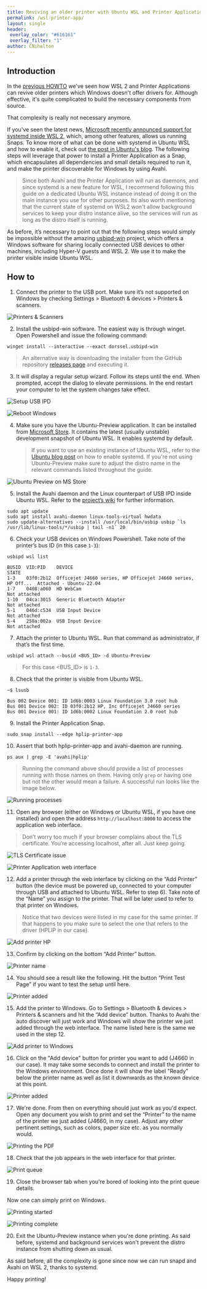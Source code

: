 ```yaml
---
title: Reviving an older printer with Ubuntu WSL and Printer Application Snaps
permalink: /wsl-printer-app/
layout: single
header:
 overlay_color: "#616161"
 overlay_filter: "1"
author: CNihelton
---
```


## Introduction

In the [previous HOWTO](/wsl-printer-app-compile/) we've seen how WSL 2 and Printer Applications can revive older printers which Windows doesn't offer drivers for.
Although effective, it's quite complicated to build the necessary components from source. 

That complexity is really not necessary anymore.

If you've seen the latest news, [Microsoft recently announced support for systemd inside WSL 2](https://devblogs.microsoft.com/commandline/systemd-support-is-now-available-in-wsl/), which, among other features, allows us running Snaps.
To know more of what can be done with systemd in Ubuntu WSL and how to enable it, check out [the post in Ubuntu's blog](https://ubuntu.com/blog/ubuntu-wsl-enable-systemd).
The following steps will leverage that power to install a Printer Application as a Snap, which encapsulates all dependencies and small details required to run
it, and make the printer discoverable for Windows by using Avahi.

> Since both Avahi and the Printer Application will run as daemons, and since systemd is a new feature for WSL, I recommend following this guide on a dedicated Ubuntu WSL instance instead of doing it on the main instance you use for other purposes.
> Its also worth mentioning that the current state of systemd on WSL2 won't allow background services to keep your distro instance alive, so the services will run as long as the distro itself is running.

As before, it’s necessary to point out that the following steps would simply be impossible without the amazing [usbipd-win](https://github.com/dorssel/usbipd-win) project, which offers a Windows software for sharing locally connected USB devices to other machines, including Hyper-V guests and WSL 2. We use it to make the printer visible inside Ubuntu WSL.

## How to

1. Connect the printer to the USB port. Make sure it’s not supported on Windows by checking Settings > Bluetooth & devices > Printers & scanners.

![Printers & Scanners](../assets/images/wsl-printer/01-driver-unavailable.png)

2. Install the usbipd-win software. The easiest way is through winget. Open Powershell and issue the following command:

`winget install --interactive --exact dorssel.usbipd-win`

> An alternative way is downloading the installer from the GitHub repository [releases page](https://github.com/dorssel/usbipd-win/releases) and executing it.

3. It will display a regular setup wizard. Follow its steps until the end. When prompted, accept the dialog to elevate permissions. In the end restart your computer to let the system changes take effect.

![Setup USB IPD](../assets/images/wsl-printer/02-install-usbipd.png)

![Reboot Windows](../assets/images/wsl-printer/03-reboot-win.png)


4. Make sure you have the Ubuntu-Preview application. It can be installed from [Microsoft Store](https://apps.microsoft.com/store/detail/ubuntu-preview/9P7BDVKVNXZ6). It contains the latest (usually unstable) development snapshot
   of Ubuntu WSL. It enables systemd by default.

   > If you want to use an existing instance of Ubuntu WSL, refer to the [Ubuntu blog post](https://ubuntu.com/blog/ubuntu-wsl-enable-systemd) on how to enable systemd.
   > If you're not using Ubuntu-Preview make sure to adjust the distro name in the relevant commands listed throughout the guide.


![Ubuntu Preview on MS Store](../assets/images/wsl-printer/21-ubuntu-preview-wsl.png)


5. Install the Avahi daemon and the Linux counterpart of USB IPD inside Ubuntu WSL. Refer to the [project’s wiki](https://github.com/dorssel/usbipd-win/wiki/WSL-support) for further information.

```
sudo apt update
sudo apt install avahi-daemon linux-tools-virtual hwdata
sudo update-alternatives --install /usr/local/bin/usbip usbip `ls /usr/lib/linux-tools/*/usbip | tail -n1` 20
```

6. Check your USB devices on Windows Powershell. Take note of the printer’s bus ID (in this case `1-3`):

```
usbipd wsl list

BUSID  VID:PID    DEVICE                                                        STATE
1-3    03f0:2b12  Officejet J4660 series, HP Officejet J4660 series, HP Off...  Attached - Ubuntu-22.04
1-7    0408:a060  HD WebCam                                                     Not attached
1-10   04ca:3015  Generic Bluetooth Adapter                                     Not attached
5-1    046d:c534  USB Input Device                                              Not attached
5-4    258a:002a  USB Input Device                                              Not attached

```

7. Attach the printer to Ubuntu WSL. Run that command as administrator, if that’s the first time.

```
usbipd wsl attach --busid <BUS_ID> -d Ubuntu-Preview
```

> For this case <BUS_ID> is `1-3`.


8. Check that the printer is visible from Ubuntu WSL.


```
~$ lsusb

Bus 002 Device 001: ID 1d6b:0003 Linux Foundation 3.0 root hub
Bus 001 Device 002: ID 03f0:2b12 HP, Inc Officejet J4660 series
Bus 001 Device 001: ID 1d6b:0002 Linux Foundation 2.0 root hub

```

9. Install the Printer Application Snap.

```
sudo snap install --edge hplip-printer-app
```

10. Assert that both hplip-printer-app and avahi-daemon are running.

```
ps aux | grep -E 'avahi|hplip'
```
> Running the command above should provide a list of processes running with those names on them. Having only `grep` or having one but not the other would mean a
failure. A successful run looks like the image below.

![Running processes](../assets/images/wsl-printer/25-running-processes.png)


11. Open any browser (either on Windows or Ubuntu WSL, if you have one installed) and open the address `http://localhost:8000` to access the application web interface.

> Don’t worry too much if your browser complains about the TLS certificate. You’re accessing localhost, after all. Just keep going.

![TLS Certificate issue](../assets/images/wsl-printer/04-invalid-certificate.png)

![Printer Application web interface](../assets/images/wsl-printer/06-web-interface.png)

12. Add a printer through the web interface by clicking on the “Add Printer” button (the device must be powered up, connected to your computer through USB and
    attached to Ubuntu WSL. Refer to step 6). Take note of the “Name” you assign to the printer. That will be later used to refer to that printer on Windows.

> Notice that two devices were listed in my case for the same printer. If that happens to you make sure to select the one that refers to the driver (HPLIP in our case).

![Add printer HP](../assets/images/wsl-printer/07-adding-printer-hp.png)

13. Confirm by clicking on the bottom “Add Printer” button.

![Printer name](../assets/images/wsl-printer/08-name-the-printer.png)

14. You should see a result like the following. Hit the button “Print Test Page” if you want to test the setup until here.

![Printer added](../assets/images/wsl-printer/09-printer-added.png)

15. Add the printer to Windows. Go to Settings > Bluetooth & devices > Printers & scanners and hit the “Add device” button. Thanks to Avahi the auto discover
    will just work and Windows will show the printer we just added through the web interface. The name listed here is the same we used in the step 12.

![Add printer to Windows](../assets/images/wsl-printer/22-printer-autodiscover.png)

16. Click on the "Add device" button for printer you want to add (J4660 in our case). It may take some seconds to connect and install the printer to the Windows environment. Once done
    it will show the label "Ready" below the printer name as well as list it downwards as the known device at this point.

![Printer added](../assets/images/wsl-printer/23-printer-ready.png)

17. We're done. From then on everything should just work as you'd expect. Open any document you wish to print and set the “Printer” to the name of the printer we just added (J4660, in my case). Adjust any other pertinent settings, such as colors, paper size etc. as you normally would.

![Printing the PDF](../assets/images/wsl-printer/16-print-pdf.png)

18. Check that the job appears in the web interface for that printer.

![Print queue](../assets/images/wsl-printer/17-print-job-queue.png)

19. Close the browser tab when you're bored of looking into the print queue details.

Now one can simply print on Windows.

![Printing started](../assets/images/wsl-printer/18-printing-progress.png)

![Printing complete](../assets/images/wsl-printer/19-printing-complete.png)

20. Exit the Ubuntu-Preview instance when you're done printing. As said before, systemd and background services won't prevent the distro instance from shutting down as usual.


As said before, all the complexity is gone since now we can run snapd and Avahi on WSL 2, thanks to systemd.

Happy printing!

